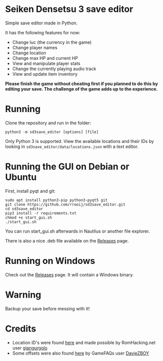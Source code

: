 # Seiken Densetsu 3 save editor

Simple save editor made in Python.

It has the following features for now:

* Change luc (the currency in the game)
* Change player names
* Change location
* Change max HP and current HP
* View and manipulate player stats
* Change the currently playing audio track
* View and update item inventory

**Please finish the game without cheating first if you planned
  to do this by editing your save.
  The challenge of the game adds up to the experience.**

# Running

Clone the repository and run in the folder:

`python3 -m sd3save_editor [options] [file]`

Only Python 3 is supported. View the available locations and their IDs by looking in `sd3save_editor/data/locations.json` with a text editor.

# Running the GUI on Debian or Ubuntu

First, install pyqt and git:

```
sudo apt install python3-pip python3-pyqt5 git
git clone https://github.com/rrooij/sd3save_editor.git
cd sd3save_editor
pip3 install -r requirements.txt
chmod +x start_gui.sh
./start_gui.sh
```

You can run start_gui.sh afterwards in Nautilus or another file explorer.

There is also a nice .deb file available on the [Releases](https://github.com/rrooij/sd3save_editor/releases) page.

# Running on Windows

Check out the [Releases](https://github.com/rrooij/sd3save_editor/releases) page. It will contain a Windows
binary.

# Warning

Backup your save before messing with it!

# Credits

* Location ID's were found [here](https://www.romhacking.net/documents/662/) and made possible by RomHacking.net user [giangurgolo](https://www.romhacking.net/community/801/)
* Some offsets were also found [here](https://www.gamefaqs.com/snes/588648-seiken-densetsu-3/faqs/9788) 
  by GameFAQs user [DavieZBOY](https://www.gamefaqs.com/community/DavieZBOY)
